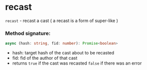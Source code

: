 # recast

`recast` - recast a cast ( a recast is a form of super-like )

### Method signature:

```typescript
async (hash: string, fid: number): Promise<boolean>
```

* hash: target hash of the cast about to be recasted
* fid: fid of the author of that cast
* returns `true` if the cast was recasted `false` if there was an error

